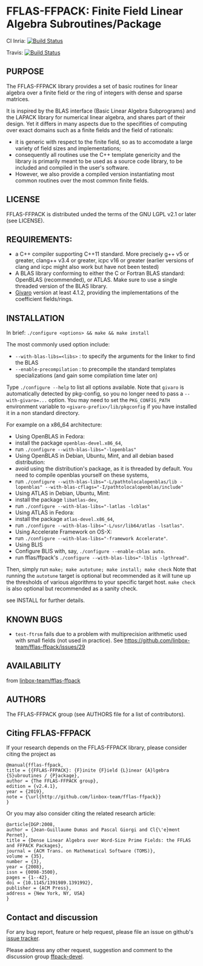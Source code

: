 # FFLAS-FFPACK: Finite Field Linear Algebra Subroutines/Package

CI Inria: [![Build Status](https://ci.inria.fr/linbox/buildStatus/icon?job=FFLAS-FFPACK)](https://ci.inria.fr/linbox/view/LinBox%20ecosystem/job/FFLAS-FFPACK/)

Travis: [![Build Status](https://travis-ci.org/linbox-team/fflas-ffpack.svg?branch=master)](https://travis-ci.org/linbox-team/fflas-ffpack/)

## PURPOSE

The FFLAS-FFPACK library provides a set of basic routines for linear algebra over a finite field or the ring of integers with dense and sparse matrices.

It is inspired by the BLAS interface (Basic Linear Algebra Subprograms) and the LAPACK library for numerical linear algebra, and shares part of their design. Yet it differs in many aspects due to the specifities of computing over exact domains such as a finite fields and the field of rationals:
- it is generic with respect to the finite field, so as to accomodate a large variety of field sizes and implementations;
- consequently all routines use the C++ template genericity and the library is primarily meant to be used as a source code library, to be included and compiled in the user's software.
- However, we also provide a compiled version instantiating most common routines over the most common finite fields.

## LICENSE

FFLAS-FFPACK is distributed unded the terms of the GNU LGPL v2.1 or later (see LICENSE).

## REQUIREMENTS:
- a C++ compiler supporting C++11 standard. More precisely g++ v5 or greater, clang++ v3.4 or greater, icpc v16 or greater (earlier versions of clang and icpc might also work but have not been tested)
- A BLAS library conforming to either the C or Fortran BLAS standard: OpenBLAS (recommended), or ATLAS. Make sure to use a single threaded version of the BLAS library.
- [Givaro](https://github.com/linbox-team/givaro) version at least 4.1.2, providing the implementations of the coefficient fields/rings.

## INSTALLATION

In brief:
```./configure <options> && make && make install```

The most commonly used option include:
- `--with-blas-libs=<libs>` : to specify the arguments for the linker to find the BLAS
- `--enable-precompilation` : to precompile the standard templates specializations (and gain some compilation time later on)

Type `./configure --help` to list all options available.
Note that `givaro` is automatically detected by pkg-config, so you no longer need to pass a `--with-givaro=...` option.
You may need to set the `PKG_CONFIG_PATH` environment variable to `<givaro-prefix>/lib/pkgconfig` if you have installed it in a non standard directory.

For example on a x86_64 architecture:
- Using OpenBLAS in Fedora:
 - install the package `openblas-devel.x86_64`,
 - run `./configure --with-blas-libs="-lopenblas"`
- Using OpenBLAS in Debian, Ubuntu, Mint, and all debian based distribution:
 - avoid using the distribution's package, as it is threaded by default. You need to
   compile openblas yourself on these systems,
 - run `./configure --with-blas-libs="-L/pathtolocalopenblas/lib -lopenblas" --with-blas-cflags="-I/pathtolocalopenblas/include"`
- Using ATLAS in Debian, Ubuntu, Mint:
 - install the package `libatlas-dev`,
 - run `./configure --with-blas-libs="-latlas -lcblas"`
- Using ATLAS in Fedora:
 - install the package `atlas-devel.x86_64`,
 - run `./configure --with-blas-libs="-L/usr/lib64/atlas -lsatlas"`.
- Using Accelerate Framework on OS-X:
 - run `./configure --with-blas-libs="-framework Accelerate"`.
- Using BLIS
 - Configure BLIS with, say, `./configure --enable-cblas auto`.
 - run fflas/ffpack's `./configure --with-blas-libs="-lblis -lpthread"`.


Then, simply run `make; make autotune; make install; make check`
Note that running the `autotune` target is optional but recommended as it will tune up the thresholds of various algorithms to your specific target host.
`make check` is also optional but recommended as a sanity check.

see INSTALL for further details.

## KNOWN BUGS

 - `test-ftrsm` fails due to a problem with multiprecision arithmetic used with small fields (not used in practice). See https://github.com/linbox-team/fflas-ffpack/issues/29

## AVAILABILITY

 from [linbox-team/fflas-ffpack](https://github.com/linbox-team/fflas-ffpack)

## AUTHORS

The FFLAS-FFPACK group (see AUTHORS file for a list of contributors).

## Citing FFLAS-FFPACK

If your research depends on the FFLAS-FFPACK library, please consider citing the project as

```
@manual{fflas-ffpack,
title = {{FFLAS-FFPACK}: {F}inite {F}ield {L}inear {A}lgebra {S}ubroutines / {P}ackage},
author = {The FFLAS-FFPACK group},
edition = {v2.4.1},
year = {2019},
note = {\url{http://github.com/linbox-team/fflas-ffpack}}
}
```

Or you may also consider citing the related research article:
```
@article{DGP:2008,
author = {Jean-Guillaume Dumas and Pascal Giorgi and Cl{\'e}ment Pernet},
title = {Dense Linear Algebra over Word-Size Prime Fields: the FFLAS and FFPACK Packages},
journal = {ACM Trans. on Mathematical Software (TOMS)},
volume = {35},
number = {3},
year = {2008},
issn = {0098-3500},
pages = {1--42},
doi = {10.1145/1391989.1391992},
publisher = {ACM Press},
address = {New York, NY, USA}
}
```

## Contact and discussion

For any bug report, feature or help request, please file an issue on github's [issue tracker](https://github.com/linbox-team/fflas-ffpack/issues).

Please address any other request, suggestion and comment to the discussion group [ffpack-devel](http://groups.google.com/group/ffpack-devel).
